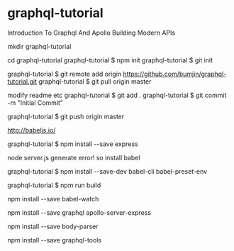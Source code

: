 # graphql-tutorial
Introduction To Graphql And Apollo Building Modern APIs

mkdir graphql-tutorial

cd graphql-tutorial
graphql-tutorial $ npm init
graphql-tutorial $ git init

graphql-tutorial $ git remote add origin https://github.com/bumjin/graphql-tutorial.git
graphql-tutorial $ git pull origin master

modify readme etc
graphql-tutorial $ git add .
graphql-tutorial $ git commit -m "Initial Commit"

graphql-tutorial $ git push origin master


http://babeljs.io/

graphql-tutorial $ npm install --save express 

node server.js generate error! so install babel

graphql-tutorial $ npm install --save-dev babel-cli babel-preset-env

graphql-tutorial $ npm run build

npm install --save babel-watch

npm install --save graphql apollo-server-express

npm install --save body-parser

npm install --save graphql-tools
